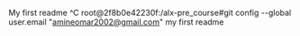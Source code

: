 My first readme
^C
root@2f8b0e42230f:/alx-pre_course#git config --global user.email "amineomar2002@gmail.com"
my first readme

